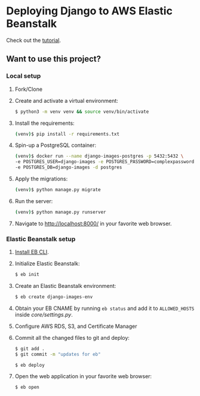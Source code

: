 # Deploying Django to AWS Elastic Beanstalk

Check out the [tutorial](https://testdriven.io/blog/django-elastic-beanstalk/).

## Want to use this project?

### Local setup

1. Fork/Clone

1. Create and activate a virtual environment:

    ```sh
    $ python3 -m venv venv && source venv/bin/activate
    ```

1. Install the requirements:

    ```sh
    (venv)$ pip install -r requirements.txt
    ```

1. Spin-up a PostgreSQL container:

    ```sh
    (venv)$ docker run --name django-images-postgres -p 5432:5432 \
    -e POSTGRES_USER=django-images -e POSTGRES_PASSWORD=complexpassword123 \
    -e POSTGRES_DB=django-images -d postgres
    ```

1. Apply the migrations:

    ```sh
    (venv)$ python manage.py migrate
    ```

1. Run the server:

    ```sh
    (venv)$ python manage.py runserver
    ```

1. Navigate to [http://localhost:8000/](http://localhost:8000/) in your favorite web browser.

### Elastic Beanstalk setup

1. [Install EB CLI](https://github.com/aws/aws-elastic-beanstalk-cli-setup#2-quick-start).

1. Initialize Elastic Beanstalk:

    ```sh
    $ eb init
    ```

1. Create an Elastic Beanstalk environment:

    ```sh
   $ eb create django-images-env
    ```

1. Obtain your EB CNAME by running `eb status` and add it to `ALLOWED_HOSTS` inside *core/settings.py*.

1. Configure AWS RDS, S3, and Certificate Manager

1. Commit all the changed files to git and deploy:

   ```sh
   $ git add .
   $ git commit -m "updates for eb"

   $ eb deploy
   ```

1. Open the web application in your favorite web browser:

   ```sh
   $ eb open
   ```
